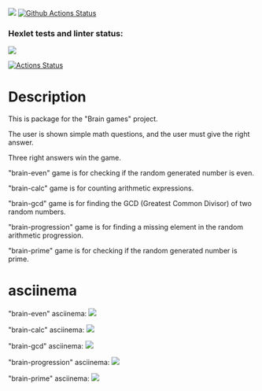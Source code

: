 <a href="https://codeclimate.com/github/codeclimate/codeclimate/maintainability"><img src="https://api.codeclimate.com/v1/badges/a99a88d28ad37a79dbf6/maintainability" /></a>
[![Github Actions Status](https://github.com/ChingisM/python-project-lvl1/workflows/Python%20CI/badge.svg)](https://github.com/ChingisM/python-project-lvl1/actions)

### Hexlet tests and linter status:
<a href="https://github.com/ChingisM/python-project-lvl1/actions">
<img src="https://github.com/ChingisM/python-project-lvl1/workflows/hexlet-check/badge.svg"></a>

[![Actions Status](https://github.com/ChingisM/python-project-lvl1/workflows/hexlet-check/badge.svg)](https://github.com/ChingisM/python-project-lvl1/actions)

# Description
<p>This is package for the "Brain games" project.</p>
<p>The user is shown simple math questions, and the user must give the right answer.</p>
<p>Three right answers win the game.</p>
<p>"brain-even" game is for checking if the random generated number is even.</p>
<p>"brain-calc" game is for counting arithmetic expressions.</p>
<p>"brain-gcd" game is for finding the GCD (Greatest Common Divisor) of two random numbers.</p>
<p>"brain-progression" game is for finding a missing element in the random arithmetic progression.</p>
<p>"brain-prime" game is for checking if the random generated number is prime.</p>

# asciinema
"brain-even" asciinema:
<a href="https://asciinema.org/a/389550" target="_blank"><img src="https://asciinema.org/a/389550.svg" /></a>

"brain-calc" asciinema:
<a href="https://asciinema.org/a/389561" target="_blank"><img src="https://asciinema.org/a/389561.svg" /></a>

"brain-gcd" asciinema:
<a href="https://asciinema.org/a/389565" target="_blank"><img src="https://asciinema.org/a/389565.svg" /></a>

"brain-progression" asciinema:
<a href="https://asciinema.org/a/389567" target="_blank"><img src="https://asciinema.org/a/389567.svg" /></a>

"brain-prime" asciinema:
<a href="https://asciinema.org/a/389570" target="_blank"><img src="https://asciinema.org/a/389570.svg" /></a>